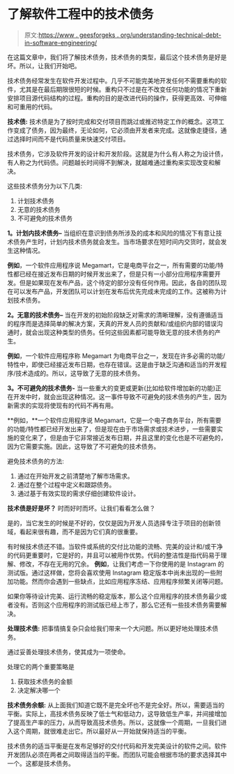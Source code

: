 # 了解软件工程中的技术债务

> 原文:[https://www . geesforgeks . org/understanding-technical-debt-in-software-engineering/](https://www.geeksforgeeks.org/understanding-technical-debt-in-software-engineering/)

在这篇文章中，我们将了解技术债务，技术债务的类型，最后这个技术债务是好是坏。所以，让我们开始吧。

技术债务经常发生在软件开发过程中。几乎不可能完美地开发任何不需要重构的软件，尤其是在最后期限很短的时候。重构只不过是在不改变任何功能的情况下重新安排项目源代码结构的过程。重构的目的是改进代码的操作，获得更高效、可伸缩和可重用的代码。

**技术债:**
技术债是为了按时完成和交付项目而跳过或推迟特定工作的概念。这项工作变成了债务，因为最终，无论如何，它必须由开发者来完成。这就像走捷径，通过选择时间而不是代码质量来快速交付项目。

技术债务，它涉及软件开发的设计和开发阶段。这就是为什么有人称之为设计债，有人称之为代码债。问题越长时间得不到解决，就越难通过重构来实现改变和解决。

这些技术债务分为以下几类:

1.  计划技术债务
2.  无意的技术债务
3.  不可避免的技术债务

**1。计划内技术债务–**
当组织在意识到债务所涉及的成本和风险的情况下有意让技术债务产生时，计划内技术债务就会发生。当市场要求在短时间内交货时，就会发生这种情况。

**例如**，一个软件应用程序说 Megamart，它是电商平台之一，所有需要的功能/特性都已经在接近发布日期的时候开发出来了，但是只有一小部分应用程序需要开发。但是如果现在发布产品，这个待定的部分没有任何作用。因此，各自的团队现在可以发布产品，开发团队可以计划在发布后优先完成未完成的工作。这被称为计划技术债务。

**2。无意的技术债务–**
当在开发的初始阶段缺乏对需求的清晰理解，没有遵循适当的程序而是选择简单的解决方案，天真的开发人员的贡献和/或组织内部的错误沟通时，就会出现这种类型的债务。任何这些因素都可能导致无意的技术债务的产生。

**例如**，一个软件应用程序称 Megamart 为电商平台之一，发现在许多必需的功能/特性中，即使已经接近发布日期，也存在错误。这是由于缺乏沟通和适当的开发程序/技术造成的。所以，这导致了无意的技术债务。

**3。不可避免的技术债务-**
当一些重大的变更或更新(比如给软件增加新的功能)正在开发中时，就会出现这种情况。这一事件导致不可避免的技术债务的产生，因为新需求的实现将使现有的代码不再有用。

**例如，**一个软件应用程序说 Megamart，它是一个电子商务平台，所有需要的功能/特性都已经开发出来了，但是现在由于市场需求或技术进步，一些需要实施的变化来了，但是由于它非常接近发布日期，并且这里的变化也是不可避免的，因为它需要实施。因此，这导致了不可避免的技术债务。

避免技术债务的方法:

1.  通过在开始开发之前清楚地了解市场需求。
2.  通过在整个过程中定义和跟踪债务。
3.  通过基于有效实现的需求仔细创建软件设计。

**技术债是好是坏？**
时而好时而坏。让我们看看怎么做？

是的，当它发生的时候是不好的，仅仅是因为开发人员选择专注于项目的创新领域，看起来很有趣，而不是因为它们真的很重要。

有时候技术债还不错。当软件或系统的交付比功能的流畅、完美的设计和/或干净的代码更重要时，它是好的，并且可以被用作优势。代码的整洁性是指代码易于理解、修改，不存在无用的冗余。
**例如**，让我们考虑一下你使用的是 Instagram 的测试版。通过这样做，您将会喜欢使用 Instagram 稳定版本中尚未出现的一些附加功能。然而你会遇到一些缺点，比如应用程序冻结、应用程序频繁关闭等问题。

如果你等待设计完美、运行流畅的稳定版本，那么这个应用程序的技术债务最少或者没有。否则这个应用程序的测试版已经上市了，那么它还有一些技术债务需要解决。

**处理技术债:**
把事情搞复杂只会给我们带来一个大问题。所以更好地处理技术债务。

通过妥善处理技术债务，使其成为一项使命。

处理它的两个重要策略是

1.  获取技术债务的金额
2.  决定解决哪一个

**技术债务余额:**
从上面我们知道它既不是完全坏也不是完全好。所以，需要适当的平衡。实际上，高技术债务反映了低士气和低动力，这导致低生产率，并间接增加了提高生产率的压力，从而导致高技术债务。所以，这就像一个周期，一旦我们进入这个周期，就很难走出它。所以最好从一开始就保持适当的平衡。

技术债务的适当平衡是在发布足够好的交付代码和开发完美设计的软件之间。软件开发团队必须在两者之间取得适当的平衡。而团队可能会根据市场的要求选择其中一个。这都是技术债务。